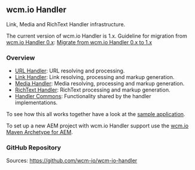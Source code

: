 ## wcm.io Handler

Link, Media and RichText Handler infrastructure.

The current version of wcm.io Handler is 1.x. Guideline for migration from [wcm.io Handler 0.x][wcmio-handler-0x]: [Migrate from wcm.io Handler 0.x to 1.x][wcmio-handler-migration]


### Overview

* [URL Handler](url/): URL resolving and processing.
* [Link Handler](link/): Link resolving, processing and markup generation.
* [Media Handler](media/): Media resolving, processing and markup generation.
* [RichText Handler](richtext/): RichText processing and markup generation.
* [Handler Commons](commons/): Functionality shared by the handler implementations.

To see how this all works together have a look at the [sample application][wcmio-samples].

To set up a new AEM project with wcm.io Handler support use the [wcm.io Maven Archetype for AEM][wcmio-maven-archetype-aem].


### GitHub Repository

Sources: https://github.com/wcm-io/wcm-io-handler


[wcmio-samples]: http://wcm.io/samples/
[wcmio-handler-0x]: http://wcm.io/handler-0.x/
[wcmio-handler-migration]: https://wcm-io.atlassian.net/wiki/x/dhn9Ag
[wcmio-maven-archetype-aem]: http://wcm.io/tooling/maven/archetypes/aem/
